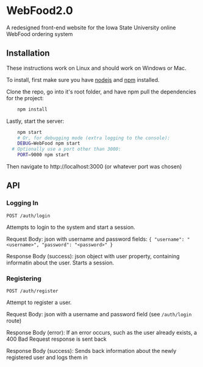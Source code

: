 WebFood2.0
==========

A redesigned front-end website for the Iowa State University online WebFood ordering system

Installation
-------------

These instructions work on Linux and should work on Windows or Mac.

To install, first make sure you have [nodejs](https://nodejs.org) and [npm](https://npmjs.org) installed.

Clone the repo, go into it's root folder, and have npm pull the dependencies for the project:

```bash
	npm install
```

Lastly, start the server:

```bash
	npm start
	# Or, for debugging mode (extra logging to the console):
	DEBUG=WebFood npm start
  # Optionally use a port other than 3000:
	PORT=9000 npm start
```

Then navigate to http://localhost:3000 (or whatever port was chosen)

API
----

### Logging In ###

`POST /auth/login`

Attempts to login to the system and start a session.

Request Body:
json with username and password fields: `{ "username": "<username>", "password": "<password>" }`

Response Body (success):
json object with user property, containing informatin about the user. Starts a session.

### Registering ###

`POST /auth/register`

Attempt to register a user.

Request Body:
json with a username and password field (see `/auth/login` route)

Response Body (error):
If an error occurs, such as the user already exists, a 400 Bad Request response is sent back

Response Body (success):
Sends back information about the newly registered user and logs them in
